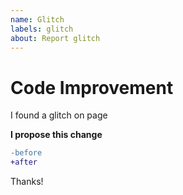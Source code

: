 ```yaml
---
name: Glitch
labels: glitch
about: Report glitch
---
```


# Code Improvement

I found a glitch on page <complete>

**I propose this change**

```diff
-before
+after
```

Thanks!
